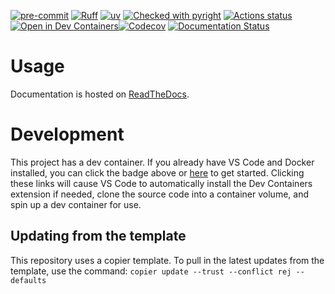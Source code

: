 [![pre-commit](https://img.shields.io/badge/pre--commit-enabled-brightgreen?logo=pre-commit&logoColor=white)](https://github.com/pre-commit/pre-commit)
[![Ruff](https://img.shields.io/endpoint?url=https://raw.githubusercontent.com/astral-sh/ruff/main/assets/badge/v2.json)](https://github.com/astral-sh/ruff)
[![uv](https://img.shields.io/endpoint?url=https://raw.githubusercontent.com/astral-sh/uv/main/assets/badge/v0.json)](https://github.com/astral-sh/uv)
[![Checked with pyright](https://microsoft.github.io/pyright/img/pyright_badge.svg)](https://microsoft.github.io/pyright/)
[![Actions status](https://github.com/LabAutomationAndScreening/cloud-courier/actions/workflows/ci.yaml/badge.svg?branch=main)](https://github.com/LabAutomationAndScreening/cloud-courier/actions)
[![Open in Dev Containers](https://img.shields.io/static/v1?label=Dev%20Containers&message=Open&color=blue)](https://vscode.dev/redirect?url=vscode://ms-vscode-remote.remote-containers/cloneInVolume?url=https://github.com/LabAutomationAndScreening/cloud-courier)[![Codecov](https://codecov.io/gh/LabAutomationAndScreening/cloud-courier/branch/main/graph/badge.svg)](https://codecov.io/gh/LabAutomationAndScreening/cloud-courier)
[![Documentation Status](https://readthedocs.org/projects/cloud-courier/badge/?version=latest)](https://cloud-courier.readthedocs.io/en/latest/?badge=latest)

# Usage
Documentation is hosted on [ReadTheDocs](https://cloud-courier.readthedocs.io/en/latest/?badge=latest).

# Development
This project has a dev container. If you already have VS Code and Docker installed, you can click the badge above or [here](https://vscode.dev/redirect?url=vscode://ms-vscode-remote.remote-containers/cloneInVolume?url=https://github.com/LabAutomationAndScreening/cloud-courier) to get started. Clicking these links will cause VS Code to automatically install the Dev Containers extension if needed, clone the source code into a container volume, and spin up a dev container for use.







## Updating from the template
This repository uses a copier template. To pull in the latest updates from the template, use the command:
`copier update --trust --conflict rej --defaults`
